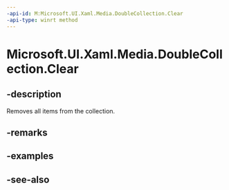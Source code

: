 ```yaml
---
-api-id: M:Microsoft.UI.Xaml.Media.DoubleCollection.Clear
-api-type: winrt method
---
```


<!-- Method syntax
public void Clear()
-->

# Microsoft.UI.Xaml.Media.DoubleCollection.Clear

## -description
Removes all items from the collection.

## -remarks


## -examples

## -see-also
